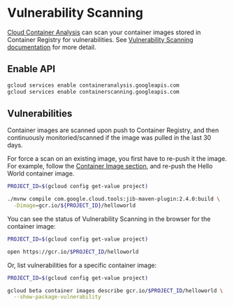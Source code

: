 # Vulnerability Scanning

[Cloud Container Analysis](https://cloud.google.com/container-registry/docs/container-analysis) can scan your container images stored in Container Registry for vulnerabilities. See [Vulnerability Scanning documentation](https://cloud.google.com/container-registry/docs/vulnerability-scanning) for more detail.

## Enable API

```bash
gcloud services enable containeranalysis.googleapis.com
gcloud services enable containerscanning.googleapis.com
```

## Vulnerabilities

Container images are scanned upon push to Container Registry, and then continuously monitoried/scanned if the image was pulled in the last 30 days.

For force a scan on an existing image, you first have to re-push it the image. For example, follow the [Container Image section](container-image.md), and re-push the Hello World container image.

```bash
PROJECT_ID=$(gcloud config get-value project)

./mvnw compile com.google.cloud.tools:jib-maven-plugin:2.4.0:build \
  -Dimage=gcr.io/${PROJECT_ID}/helloworld
```

You can see the status of Vulnerability Scanning in the browser for the container image:

```bash
PROJECT_ID=$(gcloud config get-value project)

open https://gcr.io/$PROJECT_ID/helloworld
```

Or, list vulnerabilities for a specific container image:

```bash
PROJECT_ID=$(gcloud config get-value project)

gcloud beta container images describe gcr.io/$PROJECT_ID/helloworld \
  --show-package-vulnerability
```

